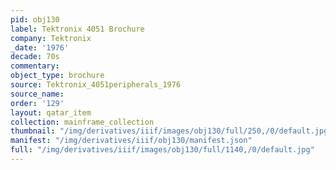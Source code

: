 ```yaml
---
pid: obj130
label: Tektronix 4051 Brochure
company: Tektronix
_date: '1976'
decade: 70s
commentary:
object_type: brochure
source: Tektronix_4051peripherals_1976
source_name:
order: '129'
layout: qatar_item
collection: mainframe_collection
thumbnail: "/img/derivatives/iiif/images/obj130/full/250,/0/default.jpg"
manifest: "/img/derivatives/iiif/obj130/manifest.json"
full: "/img/derivatives/iiif/images/obj130/full/1140,/0/default.jpg"
---
```

